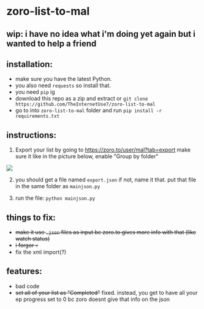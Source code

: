 # zoro-list-to-mal

## wip: i have no idea what i'm doing yet again but i wanted to help a friend

## installation:

- make sure you have the latest Python.
- you also need `requests` so install that.
- you need `pip` ig
- download this repo as a zip and extract or `git clone https://github.com/TheInternetUse7/zoro-list-to-mal`
- go to into `zoro-list-to-mal` folder and run `pip install -r requirements.txt`


## instructions:

1. Export your list by going to https://zoro.to/user/mal?tab=export make sure it like in the picture below, enable "Group by folder"
<img src="https://theinternetuser.is-from.space/r/chrome_JU8MsCpPUj.png">

2. you should get a file named `export.json` if not, name it that. put that file in the same folder as `mainjson.py`

3. run the file: `python mainjson.py`

## things to fix:
- ~~make it use `.json` files as input bc zoro.to gives more info with that (like watch status)~~
- ~~i forgor :skull:~~
- fix the xml import(?)

## features:
- bad code
- ~~set all of your list as "Completed"~~ fixed. instead, you get to have all your ep progress set to 0 bc zoro doesnt give that info on the json
